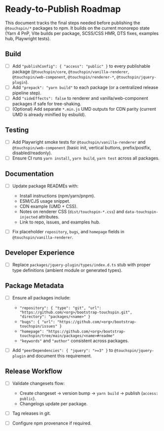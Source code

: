 # Ready-to-Publish Roadmap

This document tracks the final steps needed before publishing the `@touchspin/*` packages to npm.
It builds on the current monorepo state (Yarn 4 PnP, Vite builds per package, SCSS/CSS HMR, DTS fixes, examples hub, Playwright tests).

## Build

* [ ] Add `"publishConfig": { "access": "public" }` to every publishable package
  (`@touchspin/core`, `@touchspin/vanilla-renderer`, `@touchspin/web-component`, `@touchspin/renderer-*`, `@touchspin/jquery-plugin`).
* [ ] Add `"prepack": "yarn build"` to each package (or a centralized release pipeline step).
* [ ] Add `"sideEffects": false` to renderer and vanilla/web-component packages if safe for tree-shaking.
* [ ] (Optional) Add separate `*.min.js` UMD outputs for CDN parity (current UMD is already minified by esbuild).

## Testing

* [ ] Add Playwright smoke tests for `@touchspin/vanilla-renderer` and `@touchspin/web-component`
  (basic init, vertical buttons, prefix/postfix, disabled/readonly).
* [ ] Ensure CI runs `yarn install`, `yarn build`, `yarn test` across all packages.

## Documentation

* [ ] Update package READMEs with:

  * Install instructions (npm/yarn/pnpm).
  * ESM/CJS usage snippet.
  * CDN example (UMD + CSS).
  * Notes on renderer CSS (`dist/touchspin-*.css`) and `data-touchspin-injected` attributes.
  * Link to repo, issues, and examples hub.
* [ ] Fix placeholder `repository`, `bugs`, and `homepage` fields in `@touchspin/vanilla-renderer`.

## Developer Experience

* [ ] Replace `packages/jquery-plugin/types/index.d.ts` stub with proper type definitions
  (ambient module or generated types).

## Package Metadata

* [ ] Ensure all packages include:

  * `"repository": { "type": "git", "url": "https://github.com/<org>/bootstrap-touchspin.git", "directory": "packages/<name>" }`
  * `"bugs": { "url": "https://github.com/<org>/bootstrap-touchspin/issues" }`
  * `"homepage": "https://github.com/<org>/bootstrap-touchspin/tree/main/packages/<name>#readme"`
  * `"keywords"` and `"author"` consistent across packages.
* [ ] Add `"peerDependencies": { "jquery": ">=3" }` to `@touchspin/jquery-plugin` and document this requirement.

## Release Workflow

* [ ] Validate changesets flow:

  * Create changeset → version bump → `yarn build` → publish (`access: public`).
  * Changelogs update per package.
* [ ] Tag releases in git.
* [ ] Configure npm provenance if required.
